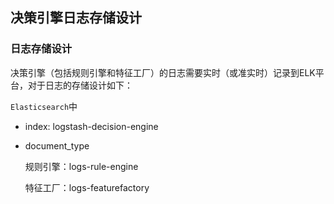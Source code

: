 
## 决策引擎日志存储设计

### 日志存储设计

决策引擎（包括规则引擎和特征工厂）的日志需要实时（或准实时）记录到ELK平台，对于日志的存储设计如下：

`Elasticsearch`中

- index: logstash-decision-engine
- document_type

  规则引擎：logs-rule-engine
  
  特征工厂：logs-featurefactory
